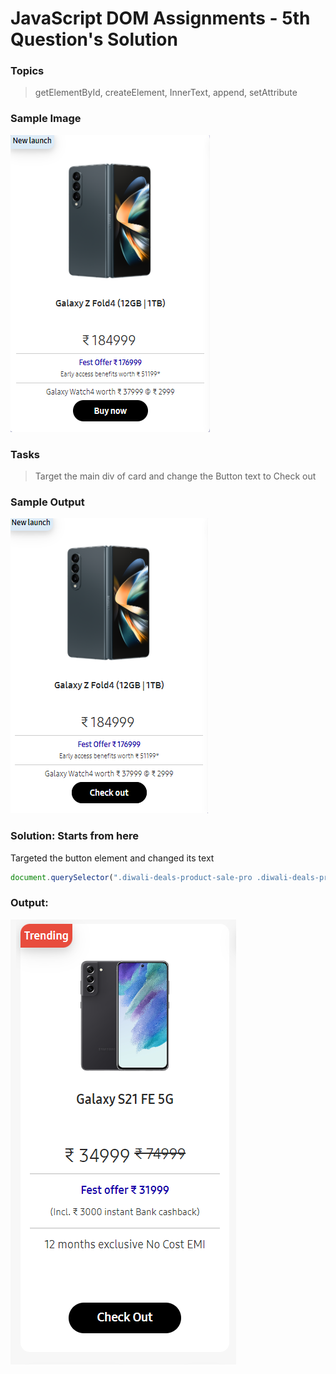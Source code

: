# JavaScript DOM Assignments - 5th Question's Solution

### **Topics**
> getElementById, createElement, InnerText, append, setAttribute

### **Sample Image**

![Sample image](./sample%20pics%20of%20dom%20assignments/Pic8.png)

### **Tasks**
> Target the main div of card and change the Button text to Check out

### **Sample Output**
![Sample Output](./sample%20pics%20of%20dom%20assignments/Pic9.png)


### **Solution:** Starts from here

Targeted the button element and changed its text 
```javascript
document.querySelector(".diwali-deals-product-sale-pro .diwali-deals-product-sale-btn").innerText = "Check Out";
```

### **Output:**

![Output of 05 js dom ](./outputs%20photo%20of%20dom%20assignments/Output_05_js_dom.PNG)